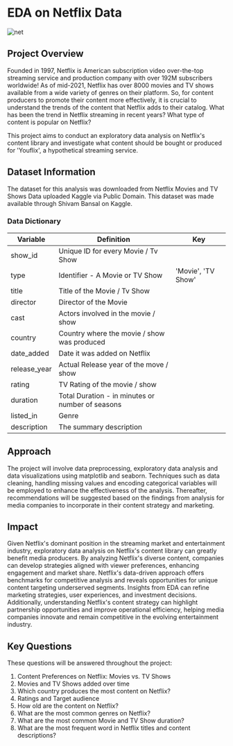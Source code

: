 # EDA on Netflix Data

![net](https://github.com/bebe5004/Eunbin-Yoo-s-Portfolio/assets/59913944/eb24fb4b-f7d6-42fa-bd43-09afc877bce0)

## Project Overview

Founded in 1997, Netflix is American subscription video over-the-top streaming service and production company with over 192M subscribers worldwide! As of mid-2021, Netflix has over 8000 movies and TV shows available from a wide variety of genres on their platform. So, for content producers to promote their content more effectively, it is crucial to understand the trends of the content that Netflix adds to their catalog. What has been the trend in Netflix streaming in recent years? What type of content is popular on Netflix? 

This project aims to conduct an exploratory data analysis on Netflix's content library and investigate what content should be bought or produced for 'Youflix', a hypothetical streaming service.

## Dataset Information

The dataset for this analysis was downloaded from Netflix Movies and TV Shows Data uploaded Kaggle via Public Domain. This dataset was made available through Shivam Bansal on Kaggle.

### Data Dictionary

| Variable     	| Definition                                       	| Key                	|
|--------------	|--------------------------------------------------	|--------------------	|
| show_id      	| Unique ID for every Movie / Tv Show              	|                    	|
| type         	| Identifier - A Movie or TV Show                  	| 'Movie', 'TV Show' 	|
| title        	| Title of the Movie / Tv Show                     	|                    	|
| director     	| Director of the Movie                            	|                    	|
| cast         	| Actors involved in the movie / show              	|                    	|
| country      	| Country where the movie / show was produced      	|                    	|
| date_added   	| Date it was added on Netflix                     	|                    	|
| release_year 	| Actual Release year of the move / show           	|                    	|
| rating       	| TV Rating of the movie / show                    	|                    	|
| duration     	| Total Duration - in minutes or number of seasons 	|                    	|
| listed_in    	| Genre                                            	|                    	|
| description  	| The summary description                          	|                    	|

## Approach

The project will involve data preprocessing, exploratory data analysis and data visualizations using matplotlib and seaborn. Techniques such as data cleaning, handling missing values and encoding categorical variables will be employed to enhance the effectiveness of the analysis. Thereafter, recommendations will be suggested based on the findings from analysis for media companies to incorporate in their content strategy and marketing.

## Impact

Given Netflix's dominant position in the streaming market and entertainment industry, exploratory data analysis on Netflix's content library can greatly benefit media producers. By analyzing Netflix's diverse content, companies can develop strategies aligned with viewer preferences, enhancing engagement and market share. Netflix's data-driven approach offers benchmarks for competitive analysis and reveals opportunities for unique content targeting underserved segments. Insights from EDA can refine marketing strategies, user experiences, and investment decisions. Additionally, understanding Netflix's content strategy can highlight partnership opportunities and improve operational efficiency, helping media companies innovate and remain competitive in the evolving entertainment industry.

## Key Questions

These questions will be answered throughout the project:
1. Content Preferences on Netflix: Movies vs. TV Shows
2. Movies and TV Shows added over time
3. Which country produces the most content on Netflix?
4. Ratings and Target audience
5. How old are the content on Netflix?
6. What are the most common genres on Netflix?
7. What are the most common Movie and TV Show duration?
8. What are the most frequent word in Netflix titles and content descriptions?
